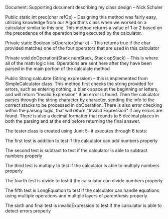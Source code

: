Document: Supporting document describing my class design – Nick Schuler

Public static int prec(char refOp) – Designing this method was fairly easy, utilizing knowledge from our Algorithms class when we worked on a calculator similar to this one. This method returns a value of 1 or 2 based on the precedence of the operation being executed by the calculator.

Private static Boolean isOperator(char c) – This returns true if the char provided matches one of the four operators that are used in this calculator

Private void doOperation(Stack<Double> numStack, Stack<Character> opStack) – This is where all of the math logic lies. Operations are sent here after they have been parsed in the main portion of the calculate method

Public String calculate (String expression) – this is implemented from SimpleCalculator class. This method first checks the string provided for errors, such as entering nothing, a blank space at the beginning or letters, and will return &quot;Invalid Expression&quot; if an error is found. Then the calculator parses through the string character by character, sending the info to the correct stacks to be processed in doOperation. There is also error checking within the parsing logic, that will return &quot;Invalid Expression&quot; if any errors are found. There is also a decimal formatter that rounds to 5 decimal places in both the parsing and at the end before returning the final answer.

The tester class is created using Junit 5- it executes through 6 tests:

The first test is addition to test if the calculator can add numbers properly

The second test is subtract to test if the calculator is able to subtract numbers properly

The third test is multiply to test if the calculator is able to multiply numbers properly

The fourth test is divide to test if the calculator can divide numbers properly

The fifth test is LongEquation to test if the calculator can handle equations using multiple operations and multiple layers of parenthesis properly

The sixth and final test is invalidExpression to test if the calculator is able to detect errors properly
